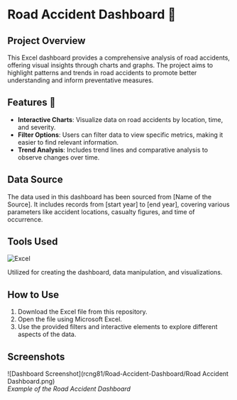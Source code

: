 # Road Accident Dashboard 🚗
## Project Overview
This Excel dashboard provides a comprehensive analysis of road accidents, offering visual insights through charts and graphs. The project aims to highlight patterns and trends in road accidents to promote better understanding and inform preventative measures.

## Features 🌟
- **Interactive Charts**: Visualize data on road accidents by location, time, and severity.
- **Filter Options**: Users can filter data to view specific metrics, making it easier to find relevant information.
- **Trend Analysis**: Includes trend lines and comparative analysis to observe changes over time.

## Data Source
The data used in this dashboard has been sourced from [Name of the Source]. It includes records from [start year] to [end year], covering various parameters like accident locations, casualty figures, and time of occurrence.

## Tools Used
![Excel](https://img.shields.io/badge/Microsoft%20Excel-217346?style=for-the-badge&logo=microsoftexcel&logoColor=white)

Utilized for creating the dashboard, data manipulation, and visualizations.


## How to Use
1. Download the Excel file from this repository.
2. Open the file using Microsoft Excel.
3. Use the provided filters and interactive elements to explore different aspects of the data.

## Screenshots
![Dashboard Screenshot](rcng81/Road-Accident-Dashboard/Road Accident Dashboard.png)  
*Example of the Road Accident Dashboard*
